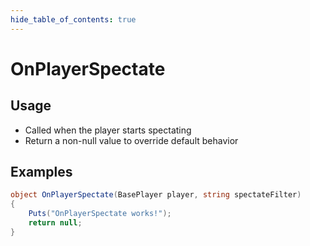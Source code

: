 ```yaml
---
hide_table_of_contents: true
---
```


# OnPlayerSpectate

## Usage

* Called when the player starts spectating
* Return a non-null value to override default behavior

## Examples

```csharp title=""
object OnPlayerSpectate(BasePlayer player, string spectateFilter)
{
    Puts("OnPlayerSpectate works!");
    return null;
}
```
